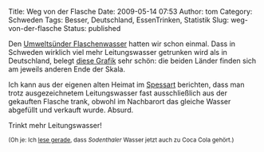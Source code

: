 Title: Weg von der Flasche
Date: 2009-05-14 07:53
Author: tom
Category: Schweden
Tags: Besser, Deutschland, EssenTrinken, Statistik
Slug: weg-von-der-flasche
Status: published

Den [Umweltsünder
Flaschenwasser](http://www.fiket.de/2007/08/30/boeses-flaschenwasser/)
hatten wir schon einmal. Dass in Schweden wirklich viel mehr
Leitungswasser getrunken wird als in Deutschland, belegt [diese
Grafik](http://www.spiegel.de/fotostrecke/fotostrecke-42413-4.html) sehr
schön: die beiden Länder finden sich am jeweils anderen Ende der Skala.

Ich kann aus der eigenen alten Heimat im
[Spessart](http://de.wikipedia.org/wiki/Spessart) berichten, dass man
trotz ausgezeichnetem Leitungswasser fast ausschließlich aus der
gekauften Flasche trank, obwohl im Nachbarort das gleiche Wasser
abgefüllt und verkauft wurde. Absurd.

Trinkt mehr Leitungswasser!

<small>(Oh je: Ich [lese
gerade](http://de.wikipedia.org/wiki/Getr%C3%A4nkemarken_der_Coca-Cola_GmbH),
dass *Sodenthaler* Wasser jetzt auch zu Coca Cola gehört.)</small>

